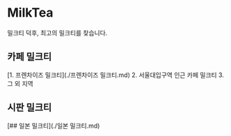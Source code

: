 # MilkTea
밀크티 덕후, 최고의 밀크티를 찾습니다.
## 카페 밀크티
[1. 프렌차이즈 밀크티](./프렌차이즈 밀크티.md)
2. 서울대입구역 인근 카페 밀크티
3. 그 외 지역
## 시판 밀크티
[## 일본 밀크티](./일본 밀크티.md)